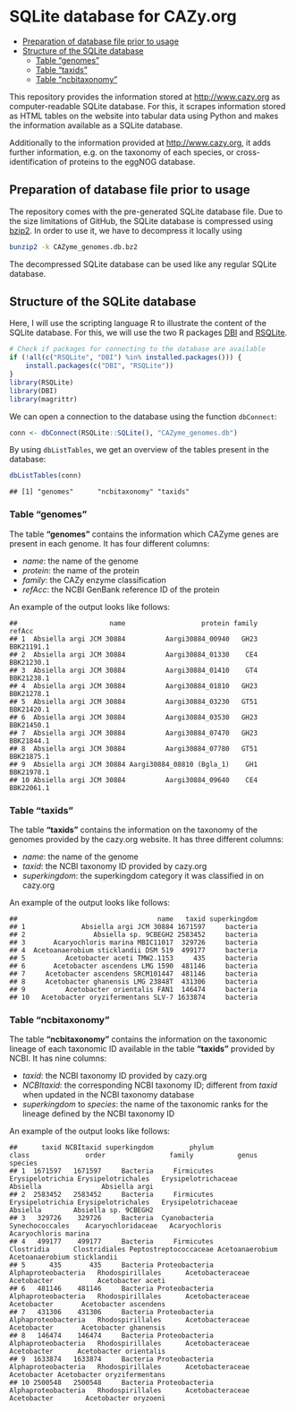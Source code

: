 SQLite database for CAZy.org
================

  - [Preparation of database file prior to
    usage](#preparation-of-database-file-prior-to-usage)
  - [Structure of the SQLite
    database](#structure-of-the-sqlite-database)
      - [Table “genomes”](#table-genomes)
      - [Table “taxids”](#table-taxids)
      - [Table “ncbitaxonomy”](#table-ncbitaxonomy)

This repository provides the information stored at <http://www.cazy.org>
as computer-readable SQLite database. For this, it scrapes information
stored as HTML tables on the website into tabular data using Python and
makes the information available as a SQLite database.

Additionally to the information provided at <http://www.cazy.org>, it
adds further information, e.g. on the taxonomy of each species, or
cross-identification of proteins to the eggNOG database.

## Preparation of database file prior to usage

The repository comes with the pre-generated SQLite database file. Due to
the size limitations of GitHub, the SQLite database is compressed using
[bzip2](https://www.sourceware.org/bzip2/). In order to use it, we have
to decompress it locally using

``` bash
bunzip2 -k CAZyme_genomes.db.bz2
```

The decompressed SQLite database can be used like any regular SQLite
database.

## Structure of the SQLite database

Here, I will use the scripting language R to illustrate the content of
the SQLite database. For this, we will use the two R packages
[DBI](https://cran.r-project.org/web/packages/DBI/index.html) and
[RSQLite](https://cran.r-project.org/web/packages/RSQLite/index.html).

``` r
# Check if packages for connecting to the database are available
if (!all(c("RSQLite", "DBI") %in% installed.packages())) {
    install.packages(c("DBI", "RSQLite"))
}
library(RSQLite)
library(DBI)
library(magrittr)
```

We can open a connection to the database using the function `dbConnect`:

``` r
conn <- dbConnect(RSQLite::SQLite(), "CAZyme_genomes.db")
```

By using `dbListTables`, we get an overview of the tables present in the
database:

``` r
dbListTables(conn)
```

    ## [1] "genomes"      "ncbitaxonomy" "taxids"

### Table “genomes”

The table **“genomes”** contains the information which CAZyme genes are
present in each genome. It has four different columns:

  - *name*: the name of the genome
  - *protein*: the name of the protein
  - *family*: the CAZy enzyme classification
  - *refAcc*: the NCBI GenBank reference ID of the protein

An example of the output looks like follows:

    ##                       name                   protein family     refAcc
    ## 1  Absiella argi JCM 30884          Aargi30884_00940   GH23 BBK21191.1
    ## 2  Absiella argi JCM 30884          Aargi30884_01330    CE4 BBK21230.1
    ## 3  Absiella argi JCM 30884          Aargi30884_01410    GT4 BBK21238.1
    ## 4  Absiella argi JCM 30884          Aargi30884_01810   GH23 BBK21278.1
    ## 5  Absiella argi JCM 30884          Aargi30884_03230   GT51 BBK21420.1
    ## 6  Absiella argi JCM 30884          Aargi30884_03530   GH23 BBK21450.1
    ## 7  Absiella argi JCM 30884          Aargi30884_07470   GH23 BBK21844.1
    ## 8  Absiella argi JCM 30884          Aargi30884_07780   GT51 BBK21875.1
    ## 9  Absiella argi JCM 30884 Aargi30884_08810 (Bgla_1)    GH1 BBK21978.1
    ## 10 Absiella argi JCM 30884          Aargi30884_09640    CE4 BBK22061.1

### Table “taxids”

The table **“taxids”** contains the information on the taxonomy of the
genomes provided by the cazy.org website. It has three different
columns:

  - *name*: the name of the genome
  - *taxid*: the NCBI taxonomy ID provided by cazy.org
  - *superkingdom*: the superkingdom category it was classified in on
    cazy.org

An example of the output looks like follows:

    ##                                   name   taxid superkingdom
    ## 1              Absiella argi JCM 30884 1671597     bacteria
    ## 2                 Absiella sp. 9CBEGH2 2583452     bacteria
    ## 3       Acaryochloris marina MBIC11017  329726     bacteria
    ## 4  Acetoanaerobium sticklandii DSM 519  499177     bacteria
    ## 5          Acetobacter aceti TMW2.1153     435     bacteria
    ## 6       Acetobacter ascendens LMG 1590  481146     bacteria
    ## 7     Acetobacter ascendens SRCM101447  481146     bacteria
    ## 8     Acetobacter ghanensis LMG 23848T  431306     bacteria
    ## 9          Acetobacter orientalis FAN1  146474     bacteria
    ## 10   Acetobacter oryzifermentans SLV-7 1633874     bacteria

### Table “ncbitaxonomy”

The table **“ncbitaxonomy”** contains the information on the taxonomic
lineage of each taxonomic ID available in the table **“taxids”**
provided by NCBI. It has nine columns:

  - *taxid*: the NCBI taxonomy ID provided by cazy.org
  - *NCBItaxid*: the corresponding NCBI taxonomy ID; different from
    *taxid* when updated in the NCBI taxonomy database
  - *superkingdom* to *species*: the name of the taxonomic ranks for the
    lineage defined by the NCBI taxonomy ID

An example of the output looks like follows:

    ##      taxid NCBItaxid superkingdom         phylum               class              order                family           genus                     species
    ## 1  1671597   1671597     Bacteria     Firmicutes    Erysipelotrichia Erysipelotrichales   Erysipelotrichaceae        Absiella               Absiella argi
    ## 2  2583452   2583452     Bacteria     Firmicutes    Erysipelotrichia Erysipelotrichales   Erysipelotrichaceae        Absiella        Absiella sp. 9CBEGH2
    ## 3   329726    329726     Bacteria  Cyanobacteria                        Synechococcales    Acaryochloridaceae   Acaryochloris        Acaryochloris marina
    ## 4   499177    499177     Bacteria     Firmicutes          Clostridia      Clostridiales Peptostreptococcaceae Acetoanaerobium Acetoanaerobium sticklandii
    ## 5      435       435     Bacteria Proteobacteria Alphaproteobacteria   Rhodospirillales      Acetobacteraceae     Acetobacter           Acetobacter aceti
    ## 6   481146    481146     Bacteria Proteobacteria Alphaproteobacteria   Rhodospirillales      Acetobacteraceae     Acetobacter       Acetobacter ascendens
    ## 7   431306    431306     Bacteria Proteobacteria Alphaproteobacteria   Rhodospirillales      Acetobacteraceae     Acetobacter       Acetobacter ghanensis
    ## 8   146474    146474     Bacteria Proteobacteria Alphaproteobacteria   Rhodospirillales      Acetobacteraceae     Acetobacter      Acetobacter orientalis
    ## 9  1633874   1633874     Bacteria Proteobacteria Alphaproteobacteria   Rhodospirillales      Acetobacteraceae     Acetobacter Acetobacter oryzifermentans
    ## 10 2500548   2500548     Bacteria Proteobacteria Alphaproteobacteria   Rhodospirillales      Acetobacteraceae     Acetobacter        Acetobacter oryzoeni
